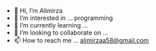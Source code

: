- 👋 Hi, I’m Alimirza
- 👀 I’m interested in ... programming
- 🌱 I’m currently learning ... 
- 💞️ I’m looking to collaborate on ...
- 📫 How to reach me ... alimirzaa58@gmail.com

<!---
LCFRlcmr/LCFRlcmr is a ✨ special ✨ repository because its `README.md` (this file) appears on your GitHub profile.
You can click the Preview link to take a look at your changes.
--->
